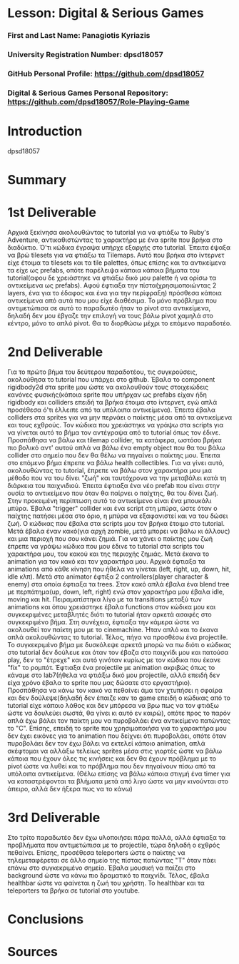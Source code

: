 # Lesson: Digital & Serious Games

### First and Last Name: Panagiotis Kyriazis
### University Registration Number: dpsd18057
### GitHub Personal Profile: https://github.com/dpsd18057
### Digital & Serious Games Personal Repository: https://github.com/dpsd18057/Role-Playing-Game

# Introduction
 dpsd18057
# Summary


# 1st Deliverable
Αρχικά ξεκίνησα ακολουθώντας το tutorial για να φτιάξω το Ruby's Adventure, αντικαθιστώντας το χαρακτήρα με ένα sprite που βρήκα στο διαδύκτιο. Ό'τι κώδικα έγραψα υπήρχε εξαρχής στο tutorial. Έπειτα έψαξα να βρώ tilesets για να φτιάξω τα Tilemaps. Αυτό που βρήκα στο ίντερνετ είχε έτοιμα τα tilesets και τα tile palettes, όπως επίσης και τα αντικείμενα τα είχε ως prefabs, οπότε παρέλειψα κάποια κάποια βήματα του tutorial(αφου δε χρειάστηκε να φτιάξω δικό μου palette ή να ορίσω τα αντικείμενα ως prefabs). Αφού έφτιαξα την πίστα(χρησιμοποιώντας 2 layers, ένα για το έδαφος και ένα για την περίφραξη) πρόσθεσα κάποια αντικείμενα από αυτά που μου είχε διαθέσιμα. Το μόνο πρόβλημα που αντιμετώπισα σε αυτό το παραδωτέο ήταν το pivot στα αντικείμενα, δηλαδή δεν μου έβγαζε την επιλογή να τους βάλω pivot χαμηλά στο κέντρο, μόνο το απλό pivot. Θα το διορθώσω μέχρι το επόμενο παραδοτέο.

# 2nd Deliverable
Για το πρώτο βήμα του δεύτερου παραδοτέου, τις συγκρούσεις, ακολούθησα το tutorial που υπάρχει στο github. Έβαλα το component rigidbody2d στα sprite μου ώστε να ακολουθούν τους στοιχειώδεις κανόνες φυσικής(κάποια sprite που υπήρχαν ως prefabs είχαν ήδη rigidbody και colliders επειδή τα βρήκα έτοιμα στο ίντερνετ, εγώ απλά προσέθεσα ό'τι έλλειπε από τα υπόλοιπα αντικείμενα). Έπειτα έβαλα colliders στα sprites για να μην περνάει ο παίκτης μέσα από τα αντικείμενα και τους εχθρούς. Τον κώδικα που χρειάστηκε να γράψω στα scripts για να γίνεται αυτό το βήμα τον αντέγραψα από το tutorial όπως τον έδινε. Προσπάθησα να βάλω και tilemap collider, τα κατάφερα, ωστόσο βρήκα πιο βολικό αντ' αυτού απλά να βάλω ένα empty object που θα του βάλω collider στο σημείο που δεν θα θέλω να πηγαίνει ο παίκτης μου. Έπειτα στο επόμενο βήμα έπρεπε να βάλω health collectibles. Για να γίνει αυτό, ακολουθώντας το tutorial, έπρεπε να βάλω στον χαρακτήρα μου μια μέθοδο που να του δίνει "ζωή" και ταυτόχρονα να την μεταβάλει κατά τη διάρκεια του παιχνιδιού. Έπειτα έφτιαξα ένα νέο prefab που είναι στην ουσία το αντικείμενο που όταν θα παίρνει ο παίχτης, θα του δίνει ζωή. Στην προκειμένη περίπτωση αυτό το αντικείμενο είναι ένα μπουκάλι μπύρα. Έβαλα "trigger" collider και ένα script στη μπύρα, ώστε όταν ο παίχτης πατήσει μέσα στο όριο, η μπύρα να εξαφανιστεί και να του δώσει ζωή. Ο κώδικας που έβαλα στα scripts μου τον βρήκα έτοιμο στο tutorial. Μετά έβαλα έναν κακό(για αρχή zombie, μετά μπορει να βάλω κι άλλους) και μια περιοχή που σου κάνει ζημιά. Για να χάνει ο παίκτης μου ζωή έπρεπε να γράψω κώδικα που μου έδινε το tutorial στα scripts του χαρακτήρα μου, του κακού και της περιοχής ζημιάς. Μετά έκανα το animation για τον κακό και τον χαρακτήρα μου. Αρχικά έφτιαξα τα animations από κάθε κίνηση που ήθελα να γίνεται (left, right, up, down, hit, idle κλπ). Μετά στο animator έφτιξα 2 controllers(player character & enemy) στα οποία έφτιαξα τα trees. Στον κακό απλά έβαλα ένα blend tree με περπάτημα(up, down, left, right) ενώ στον χαρακτήρα μου έβαλα idle, moving και hit. Πειραματίστηκα λίγο με τα transitions μεταξύ των animations και όπου χρειάστηκε έβαλα functions στον κώδικα μου και συγκεκριμένες μεταβλητές διότι το tutorial ήταν αρκετά ασαφές στο συγκεκριμένο βήμα. Στη συνέχεια, έφτιαξα την κάμερα ώστε να ακολουθεί τον παίκτη μου με το cinemachine. Ήταν απλό και το έκανα απλά ακολουθώντας το tutorial. Τέλος, πήγα να προσθέσω ένα projectile. Το συγκεκριμένο βήμα με δυσκόλεψε αρκετά μπορώ να πω διότι ο κώδικας στο tutorial δεν δούλευε και όταν τον έβαζα στο παιχνίδι μου και πατούσα play, δεν το "έτρεχε" και αυτό γινόταν κυρίως με τον κώδικα που έκανε "fix" το ρομπότ. Έφτιαξα ένα projectile με animation ακριβώς όπως το κάναμε στο lab7(ήθελα να φτιάξω δικό μου projectile, αλλά επειδή δεν είχα χρόνο έβαλα το sprite που μας δώσατε στο εργαστήριο). Προσπάθησα να κάνω τον κακό να πεθαίνει άμα τον χτυπήσει η σφαίρα και δεν δούλεψε(δηλαδή δεν έπαιζε καν το game επειδή ο κώδικας από το tutorial είχε κάποιο λάθος και δεν μπόρεσα να βρω πως να τον φτιάξω ώστε να δουλεύει σωστά, θα γίνει κι αυτό εν καιρώ),  οπότε προς το παρόν απλά έχω βάλει τον παίκτη μου να πυροβολάει ένα αντικείμενο πατώντας το "C". Eπίσης, επειδή το sprite που χρησιμοποιήσα για το χαρακτήρα μου δεν έχει εικόνες για το animation που δείχνει ότι πυροβολάει, οπότε όταν πυροβολάει δεν τον έχω βάλει να εκτελεί κάποιο animation, απλά σκέφτομαι να αλλάξω τελείως sprites μέσα στις γιορτές ώστε να βάλω κάποια που έχουν όλες τις κινήσεις και δεν θα έχουν πρόβλημα με το pivot ώστε να λυθεί και το πρόβλημα που δεν πηγαίνουν πίσω από τα υπόλοιπα αντικείμενα.
(Θέλω επίσης να βάλω κάποια στιγμή ένα timer για να καταστρέφονται τα βλήματα μετά από λιγο ώστε να μην κινούνται στο άπειρο, αλλά δεν ήξερα πως να το κάνω)

# 3rd Deliverable 
Στο τρίτο παραδωτέο δεν έχω υλοποιήσει πάρα πολλά, αλλά έφτιαξα τα προβλήματα που αντιμετώπισα με το projectile, τώρα δηλαδή ο εχθρός πεθαίνει. Επίσης, προσέθεσα teleporters ώστε ο παίκτης να τηλεμεταφέρεται σε άλλο σημείο της πίστας πατώντας "Τ" όταν πάει επάνω στο συγκεκριμένο σημείο. Έβαλα μουσική να παίζει στο background ώστε να κάνω πιο δραματικό το παιχνίδι. Τέλος, έβαλα healthbar ώστε να φαίνεται η ζωή του χρήστη. Το healthbar και τα teleporters τα βρήκα σε tutorial στο youtube.

# Conclusions


# Sources
